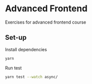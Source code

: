 # Advanced Frontend

Exercises for advanced frontend course

## Set-up

Install dependencies

```zsh
yarn
```

Run test

```zsh
yarn test --watch async/
```
